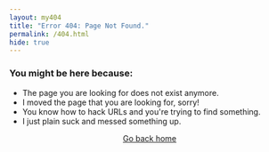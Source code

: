 ```yaml
---
layout: my404
title: "Error 404: Page Not Found."
permalink: /404.html
hide: true
---
```


### You might be here because:

- The page you are looking for does not exist anymore.
- I moved the page that you are looking for, sorry!
- You know how to hack URLs and you're trying to find something.
- I just plain suck and messed something up.

<center><a class="button" href="/">Go back home</a></center>